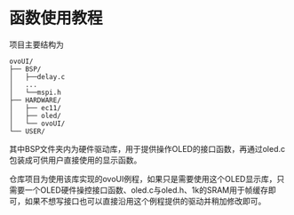 # 函数使用教程

项目主要结构为
```
ovoUI/
├── BSP/
│   ├──delay.c
│   ...
│   └──mspi.h
├── HARDWARE/
│   ├── ec11/
│   ├── oled/
│   └── ovoUI/
└── USER/
```

其中BSP文件夹内为硬件驱动库，用于提供操作OLED的接口函数，再通过oled.c包装成可供用户直接使用的显示函数。

仓库项目为使用该库实现的ovoUI例程，如果只是需要使用这个OLED显示库，只需要一个OLED硬件操控接口函数、oled.c与oled.h、1k的SRAM用于帧缓存即可，如果不想写接口也可以直接沿用这个例程提供的驱动并稍加修改即可。


